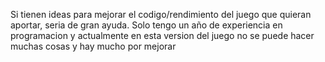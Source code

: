 Si tienen ideas para mejorar el codigo/rendimiento del juego que quieran aportar, seria de gran ayuda. Solo tengo un año de experiencia en programacion y actualmente en esta version del juego no se puede hacer muchas cosas y hay mucho por mejorar
